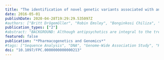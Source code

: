 ```yaml
---
title: "The identification of novel genetic variants associated with antipsychotic treatment response outcomes in first-episode schizophrenia patients"
date: 2016-05-01
publishDate: 2020-04-28T19:29:29.535097Z
#authors: ["Britt Drögemöller", "Robin Emsley", "Bonginkosi Chiliza", "Lize van der Merwe", "Galen Wright", "Michelle Daya", "Eileen Hoal", "Anil Malhotra", "Todd Lencz", "Delbert Robinson", "Jian-Ping Zhang", "Laila Asmal", "Dana Niehaus", "Louise Warnich"]
publication_types: ["2"]
#abstract: "BACKGROUND: Although antipsychotics are integral to the treatment of schizophrenia, drug efficacy varies between patients. Although it has been shown that antipsychotic treatment response outcomes are heritable, our understanding of the genetic factors that are involved remains incomplete. Therefore, this study aims to use an unbiased scan of the genome to identify the genetic variants contributing toward antipsychotic treatment response outcomes. MATERIALS AND METHODS: This study utilized whole-exome sequencing of patients on extreme ends of the treatment response spectrum (n=11) in combination with results from previous antipsychotic studies to design a panel of variants that were genotyped in two well-characterized first-episode schizophrenia cohorts (n=103 and 87). Association analyses were carried out to determine whether these variants were significantly associated with antipsychotic treatment response outcomes. RESULTS: Association analyses in the discovery cohort identified two nonsynonymous variants that were significantly associated with antipsychotic treatment response outcomes (Ptextless2.7 × 10(-5)), which were also significantly associated with the corresponding treatment response outcome in an independent replication cohort. Computational approaches showed that both of these nonsynonymous variants--rs13025959 in MYO7B (E1647D) and rs10380 in MTRR (H622Y)--were predicted to impair the functioning of their corresponding protein products. CONCLUSION: The use of whole-exome sequencing in a subset of patients from a well-characterized cohort of first-episode schizophrenia patients, for whom longitudinal depot treatment response data were available, allowed for (i) the removal of confounding factors related to treatment progression and compliance and (ii) the identification of two genetic variants that have not been associated previously with antipsychotic treatment response outcomes and whose results were applicable across different classes of antipsychotics. Although the genes that are affected by these variants are involved in pathways that have been related previously to antipsychotic treatment outcomes, the identification of these novel genes will play an important role in improving our understanding of the specific variants involved in antipsychotic treatment response outcomes."
featured: false
publication: "*Pharmacogenetics and Genomics*"
#tags: ["Sequence Analysis", "DNA", "Genome-Wide Association Study", "Humans", "Polymorphism", "Single Nucleotide", "Schizophrenia", "Ferredoxin-NADP Reductase", "Antipsychotic Agents", "Treatment Outcome", "High-Throughput Nucleotide Sequencing", "Myosin Heavy Chains"]
doi: "10.1097/FPC.0000000000000213"
---
```


